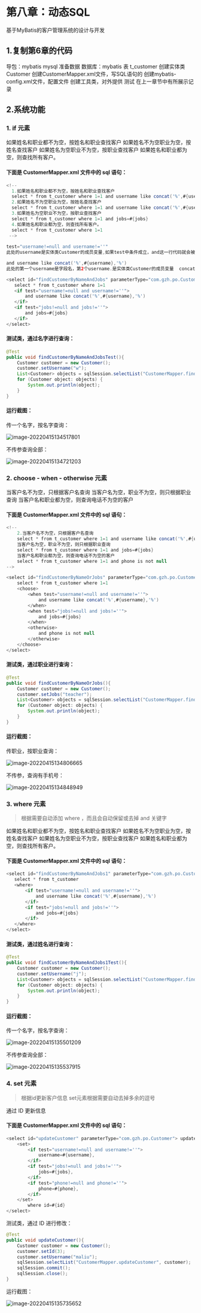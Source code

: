 # 第八章：动态SQL

基于MyBatis的客户管理系统的设计与开发

## 1.复制第6章的代码

导包：mybatis mysql
准备数据
数据库：mybatis 表 t_customer
创建实体类Customer
创建CustomerMapper.xml文件，写SQL语句的
创建mybatis-config.xml文件，配置文件
创建工具类，对外提供
测试
在上一章节中有所展示记录

## 2.系统功能

### 1. if 元素

如果姓名和职业都不为空，按姓名和职业查找客户
如果姓名不为空职业为空，按姓名查找客户
如果姓名为空职业不为空，按职业查找客户
如果姓名和职业都为空，则查找所有客户。

#### 下面是 CustomerMapper.xml 文件中的 sql 语句：

```java
<!--
  1.如果姓名和职业都不为空，按姓名和职业查找客户
  select * from t_customer where 1=1 and username like concat('%',#{username},'%') and jobs=#{jobs}
  2.如果姓名不为空职业为空，按姓名查找客户
  select * from t_customer where 1=1 and username like concat('%',#{username},'%')
  3.如果姓名为空职业不为空，按职业查找客户
  select * from t_customer where 1=1 and jobs=#{jobs}
  4.如果姓名和职业都为空，则查找所有客户。
  select * from t_customer where 1=1
 -->
      
test="username!=null and username!=''"
此处的username是实体类Customer的成员变量,如果test中条件成立，and这一行代码就会被拼接到1=1的后面，否则，就不拼接

and username like concat('%',#{username},'%')
此处的第一个username是字段名，第2个username.是实体类Customer的成员变量  concat函数 连接字符串
```

```java
<select id="findCustomerByNameAndJobs" parameterType="com.gzh.po.Customer" resultType="com.gzh.po.Customer">
   select * from t_customer where 1=1
   <if test="username!=null and username!=''">
       and username like concat('%',#{username},'%')
   </if>
   <if test="jobs!=null and jobs!=''">
       and jobs=#{jobs}
   </if>
</select>
```

#### 测试类，通过名字进行查询：

```java
@Test
public void findCustomerByNameAndJobsTest(){
    Customer customer = new Customer();
    customer.setUsername("w");
    List<Customer> objects = sqlSession.selectList("CustomerMapper.findCustomerByNameAndJobs", customer);
    for (Customer object: objects) {
        System.out.println(object);
    }
}
```

#### 运行截图：

传一个名字，按名字查询：

![image-20220415134517801](https://lsky.hhdxw.top/imghub/img/image-20220415134517801.png)

不传参查询全部：

![image-20220415134721203](https://lsky.hhdxw.top/imghub/img/image-20220415134721203.png)

### 2. choose - when - otherwise 元素

当客户名不为空，只根据客户名查询
当客户名为空，职业不为空，则只根据职业查询
当客户名和职业都为空，则查询电话不为空的客户

#### 下面是 CustomerMapper.xml 文件中的 sql 语句：

```java
<!--
    2.当客户名不为空，只根据客户名查询
    select * from t_customer where 1=1 and username like concat('%',#{username},'%')
    当客户名为空，职业不为空，则只根据职业查询
    select * from t_customer where 1=1 and jobs=#{jobs}
    当客户名和职业都为空，则查询电话不为空的客户
    select * from t_customer where 1=1 and phone is not null
-->
```

```java
<select id="findCustomerByNameOrJobs" parameterType="com.gzh.po.Customer" resultType="com.gzh.po.Customer">
    select * from t_customer where 1=1
    <choose>
        <when test="username!=null and username!=''">
            and username like concat('%',#{username},'%')
        </when>
        <when test="jobs!=null and jobs!=''">
            and jobs=#{jobs}
        </when>
        <otherwise>
            and phone is not null
        </otherwise>
    </choose>
</select>
```

#### 测试类，通过职业进行查询：

```java
@Test
public void findCustomerByNameOrJobs(){
    Customer customer = new Customer();
    customer.setJobs("teacher");
    List<Customer> objects = sqlSession.selectList("CustomerMapper.findCustomerByNameOrJobs", customer);
    for (Customer object: objects) {
        System.out.println(object);
    }
}
```

#### 运行截图：

传职业，按职业查询：

![image-20220415134806665](https://lsky.hhdxw.top/imghub/img/image-20220415134806665.png)

不传参，查询有手机号：

![image-20220415134848949](https://lsky.hhdxw.top/imghub/img/image-20220415134848949.png)

### 3. where 元素

> 根据需要自动添加 where ，而且会自动保留或去掉 and 关键字

如果姓名和职业都不为空，按姓名和职业查找客户
如果姓名不为空职业为空，按姓名查找客户
如果姓名为空职业不为空，按职业查找客户
如果姓名和职业都为空，则查找所有客户。

#### 下面是 CustomerMapper.xml 文件中的 sql 语句：

```java
<select id="findCustomerByNameAndJobs1" parameterType="com.gzh.po.Customer" resultType="com.gzh.po.Customer">
   select * from t_customer
   <where>
       <if test="username!=null and username!=''">
           and username like concat('%',#{username},'%')
       </if>
       <if test="jobs!=null and jobs!=''">
           and jobs=#{jobs}
       </if>
   </where>
</select>
```

#### 测试类，通过姓名进行查询：

```java
@Test
public void findCustomerByNameAndJobs1Test(){
    Customer customer = new Customer();
    customer.setUsername("j");
    List<Customer> objects = sqlSession.selectList("CustomerMapper.findCustomerByNameAndJobs1", customer);
    for (Customer object: objects) {
        System.out.println(object);
    }
}
```

#### 运行截图：

传一个名字，按名字查询：

![image-20220415135501209](https://lsky.hhdxw.top/imghub/img/image-20220415135501209.png)

不传参查询全部：

![image-20220415135537915](https://lsky.hhdxw.top/imghub/img/image-20220415135537915.png)

### 4. set 元素

> 根据id更新客户信息 set元素根据需要自动去掉多余的逗号

通过 ID 更新信息

#### 下面是 CustomerMapper.xml 文件中的 sql 语句：

```java
<select id="updateCustomer" parameterType="com.gzh.po.Customer"> update t_customer
    <set>
        <if test="username!=null and username!=''">
            username=#{username},
        </if>
        <if test="jobs!=null and jobs!=''">
            jobs=#{jobs},
        </if>
        <if test="phone!=null and phone!=''">
            phone=#{phone},
        </if>
    </set>
        where id=#{id}
</select>
```

测试类，通过 ID 进行修改：

```java
@Test
public void updateCustomer(){
    Customer customer = new Customer();
    customer.setId(3);
    customer.setUsername("maliu");
    sqlSession.selectList("CustomerMapper.updateCustomer", customer);
    sqlSession.commit();
    sqlSession.close();
}
```

运行截图：

![image-20220415135735652](https://lsky.hhdxw.top/imghub/img/image-20220415135735652.png)